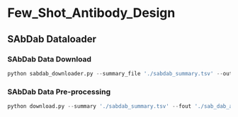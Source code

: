 # Few_Shot_Antibody_Design

## SAbDab Dataloader
### SAbDab Data Download
```python
python sabdab_downloader.py --summary_file './sabdab_summary.tsv' --output_path './SAbDab/' --original_pdb 
```
### SAbDab Data Pre-processing
```python
python download.py --summary './sabdab_summary.tsv' --fout './sab_dab_all.json' --type 'sabdab' --pdb_dir './SAbDab/'
```